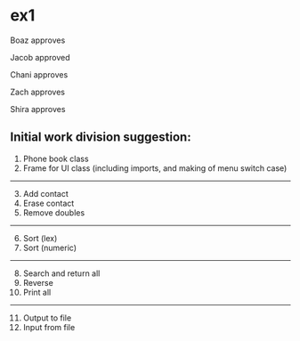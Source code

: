 # ex1
Boaz approves

Jacob approved

Chani approves

Zach approves

Shira approves

## Initial work division suggestion:

1.	Phone book class
2.	Frame for UI class (including imports, and making of menu switch case)‎
-----
3.	Add contact
4.	Erase contact
5.	Remove doubles
-----
6.	Sort (lex)
7.	Sort (numeric)
-----
8.	Search and return all
9.	Reverse
10.	Print all
-----
11.	Output to file
12.	Input from file
